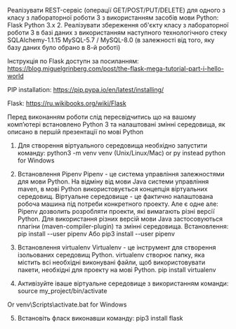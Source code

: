 Реалізувати REST-сервіс (операції GET/POST/PUT/DELETE) для одного з класу з лабораторної роботи 3 з використанням засобів мови Python:
Flask
Python 3.x
2. Реалізувати збереження об'єкту класу з лабораторної роботи 3 в базі даних з використанням наступного технологічного стеку 
SQLAlchemy-1.1.15
MySQL-5.7 / MySQL-8.0 (в залежності від того, яку базу даних було обрано в 8-й роботі)

Інструкція по Flask доступн за посиланням: https://blog.miguelgrinberg.com/post/the-flask-mega-tutorial-part-i-hello-world

PIP installation: https://pip.pypa.io/en/latest/installing/

Flask: https://ru.wikibooks.org/wiki/Flask


Перед виконанням роботи слід пересвідчитись що на вашому комп’ютері встановлено Python 3 та налаштовані змінні середовища, як описано в першій презентації по мові Python

1. Для створення віртуального середовища необхідно запустити команду: 
python3 -m venv venv (Unix/Linux/Mac) or py instead python for Windows

2. Встановлення Pipenv
Pipenv - це система управління залежностями для мови Python. На відміну від мови Java системи управління maven, в мові Python використовується концепція віртуальних середовищ. Віртуальне середовище - це фактично налаштована робоча машина під потреби конкретного проекту. Але є одне але: Pipenv дозволить розробляти проекти, які вимагають різні версії Python. Для використання різних версій мови Java застосовуються плагіни (maven-compiler-plugin) та змінні середовища. 
Встановлення:
pip install --user pipenv
Або pip3 install --user pipenv 

3. Встановлення virtualenv
Virtualenv - це інструмент для створення ізольованих середовищ Python. virtualenv створює папку, яка містить всі необхідні виконувані файли, щоб використовувати пакети, необхідні для проекту на мові Python.
pip install virtualenv
4. Активізуйте іваше віртуальне середовище з використанням команди: 
source my_project/bin/activate

Or venv\Scripts\activate.bat for Windows

5. Встановіть фласк виконавши команду: pip3 install flask

